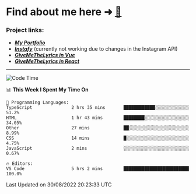 # Find about me here ➜ [🧑](https://pauabella.dev)

### Project links:
- ***[My Portfolio](https://pauabella.dev)***
- ***[Instafy](https://instafy.me)*** (currently not working due to changes in the Instagram API)
- ***[GiveMeTheLyrics in Vue](https://lyrics.pauabella.dev)***
- ***[GiveMeTheLyrics in React](https://pauabella.dev/GiveMeTheLyrics)***

---
<!--START_SECTION:waka-->
![Code Time](http://img.shields.io/badge/Code%20Time-1%2C389%20hrs%2036%20mins-blue)

📊 **This Week I Spent My Time On** 

```text
💬 Programming Languages: 
TypeScript               2 hrs 35 mins       ████████████░░░░░░░░░░░░░   51.2% 
HTML                     1 hr 43 mins        ████████░░░░░░░░░░░░░░░░░   34.05% 
Other                    27 mins             ██░░░░░░░░░░░░░░░░░░░░░░░   8.99% 
CSS                      14 mins             █░░░░░░░░░░░░░░░░░░░░░░░░   4.75% 
JavaScript               2 mins              ░░░░░░░░░░░░░░░░░░░░░░░░░   0.67%

🔥 Editors: 
VS Code                  5 hrs 2 mins        █████████████████████████   100.0%

```


 Last Updated on 30/08/2022 20:23:33 UTC
<!--END_SECTION:waka-->

